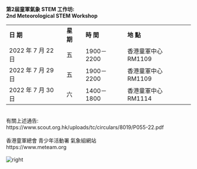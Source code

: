 <B>第2屆童軍氣象 STEM 工作坊:</B>
<br>
<B>2nd Meteorological STEM Workshop</B>
<br>
<table>
<tr><td><B>日 期</B></td><td><B>星 期</B></td><td><B>時 間</B></td><td><B>地 點</B></td>
</tr>
<tr><td>2022 年 7 月 22 日 </td><td>五 </td><td>1900－2200 </td><td>香港童軍中心 RM1109</td></tr>
<tr><td>2022 年 7 月 29 日 </td><td>五 </td><td>1900－2200 </td><td>香港童軍中心 RM1109</td></tr>
<tr><td>2022 年 7 月 30 日 </td><td>六 </td><td>1400－1800 </td><td>香港童軍中心 RM1114</td></tr>
</table>
<br>
有關上述通告:<br>
https://www.scout.org.hk/uploads/tc/circulars/8019/P055-22.pdf
<BR><BR>
香港童軍總會 青少年活動署 氣象組網站<BR>
https://www.meteam.org
<BR><BR>
<img src="https://www.meteam.org/1st_STEM2022/GithubWebpage/meteamlogoa.png" alt="right">
